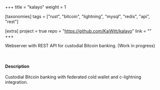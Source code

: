 +++
title = "kalayo"
weight = 1

[taxonomies]
tags = ["rust", "bitcoin", "lightning", "mysql", "redis", "api", "rest"]

[extra]
project = true
repo = "https://github.com/KaiWitt/kalayo"
link = ""
+++

Webserver with REST API for custodial Bitcoin banking. (Work in progress)


<!-- more -->
<br>

#### Description

Custodial Bitcoin banking with federated cold wallet and c-lightning integration.